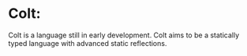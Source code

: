 # Colt:
Colt is a language still in early development.
Colt aims to be a statically typed language with advanced static reflections.
